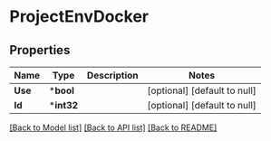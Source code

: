 # ProjectEnvDocker

## Properties
Name | Type | Description | Notes
------------ | ------------- | ------------- | -------------
**Use** | ***bool** |  | [optional] [default to null]
**Id** | ***int32** |  | [optional] [default to null]

[[Back to Model list]](../README.md#documentation-for-models) [[Back to API list]](../README.md#documentation-for-api-endpoints) [[Back to README]](../README.md)


